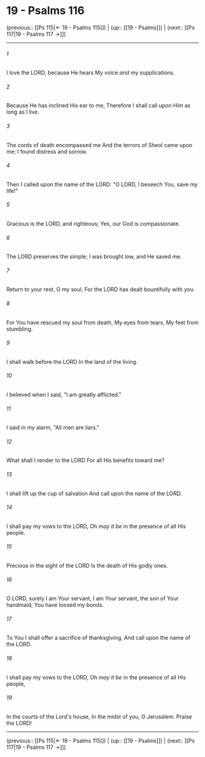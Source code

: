 # 19 - Psalms 116

(previous:: [[Ps 115|← 19 - Psalms 115]]) | (up:: [[19 - Psalms]]) | (next:: [[Ps 117|19 - Psalms 117 →]])

***


###### 1 
I love the LORD, because He hears My voice _and_ my supplications. 

###### 2 
Because He has inclined His ear to me, Therefore I shall call _upon Him_ as long as I live. 

###### 3 
The cords of death encompassed me And the terrors of Sheol came upon me; I found distress and sorrow. 

###### 4 
Then I called upon the name of the LORD: "O LORD, I beseech You, save my life!" 

###### 5 
Gracious is the LORD, and righteous; Yes, our God is compassionate. 

###### 6 
The LORD preserves the simple; I was brought low, and He saved me. 

###### 7 
Return to your rest, O my soul, For the LORD has dealt bountifully with you. 

###### 8 
For You have rescued my soul from death, My eyes from tears, My feet from stumbling. 

###### 9 
I shall walk before the LORD In the land of the living. 

###### 10 
I believed when I said, "I am greatly afflicted." 

###### 11 
I said in my alarm, "All men are liars." 

###### 12 
What shall I render to the LORD For all His benefits toward me? 

###### 13 
I shall lift up the cup of salvation And call upon the name of the LORD. 

###### 14 
I shall pay my vows to the LORD, Oh _may it be_ in the presence of all His people. 

###### 15 
Precious in the sight of the LORD Is the death of His godly ones. 

###### 16 
O LORD, surely I am Your servant, I am Your servant, the son of Your handmaid, You have loosed my bonds. 

###### 17 
To You I shall offer a sacrifice of thanksgiving, And call upon the name of the LORD. 

###### 18 
I shall pay my vows to the LORD, Oh _may it be_ in the presence of all His people, 

###### 19 
In the courts of the Lord's house, In the midst of you, O Jerusalem. Praise the LORD!

***

(previous:: [[Ps 115|← 19 - Psalms 115]]) | (up:: [[19 - Psalms]]) | (next:: [[Ps 117|19 - Psalms 117 →]])
